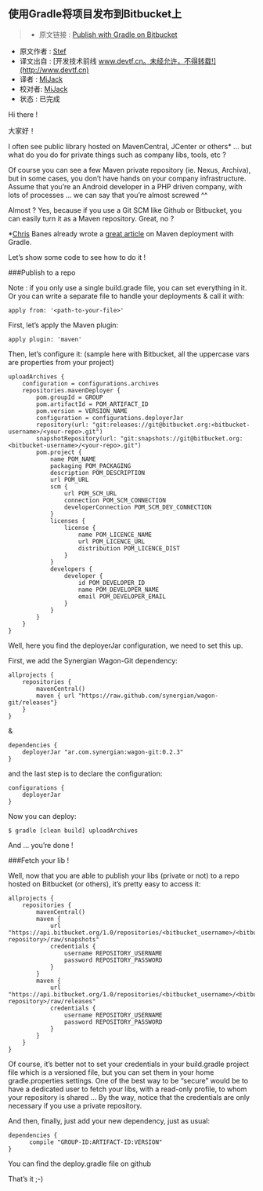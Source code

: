 使用Gradle将项目发布到Bitbucket上
---

> * 原文链接 : [Publish with Gradle on Bitbucket](https://medium.com/@Mul0w/publish-with-gradle-on-bitbucket-1463236dc460)
* 原文作者 : [Stef](https://medium.com/@Mul0w)
* 译文出自 : [开发技术前线 www.devtf.cn。未经允许，不得转载!](http://www.devtf.cn)
* 译者 : [MiJack](https://github.com/mijack)
* 校对者: [MiJack](https://github.com/mijack)
* 状态 :  已完成


Hi there !

大家好！

I often see public library hosted on MavenCentral, JCenter or others* … but what do you do for private things such as company libs, tools, etc ?

Of course you can see a few Maven private repository (ie. Nexus, Archiva), but in some cases, you don’t have hands on your company infrastructure. Assume that you’re an Android developer in a PHP driven company, with lots of processes … we can say that you’re almost screwed ^^

Almost ? Yes, because if you use a Git SCM like Github or Bitbucket, you can easily turn it as a Maven repository. Great, no ?

*[Chris](https://twitter.com/chrisbanes) Banes already wrote a [great article](https://chris.banes.me/2013/08/27/pushing-aars-to-maven-central/) on Maven deployment with Gradle.

Let’s show some code to see how to do it !

###Publish to a repo

Note : if you only use a single build.grade file, you can set everything in it. Or you can write a separate file to handle your deployments & call it with:

```
apply from: '<path-to-your-file>'
```
First, let’s apply the Maven plugin:

```
apply plugin: 'maven'
```

Then, let’s configure it: (sample here with Bitbucket, all the uppercase vars are properties from your project)

```
uploadArchives {
    configuration = configurations.archives
    repositories.mavenDeployer {
        pom.groupId = GROUP
        pom.artifactId = POM_ARTIFACT_ID
        pom.version = VERSION_NAME
        configuration = configurations.deployerJar
        repository(url: "git:releases://git@bitbucket.org:<bitbucket-username>/<your-repo>.git")
        snapshotRepository(url: "git:snapshots://git@bitbucket.org:<bitbucket-username>/<your-repo>.git")
        pom.project {
            name POM_NAME
            packaging POM_PACKAGING
            description POM_DESCRIPTION
            url POM_URL
            scm {
                url POM_SCM_URL
                connection POM_SCM_CONNECTION
                developerConnection POM_SCM_DEV_CONNECTION
            }
            licenses {
                license {
                    name POM_LICENCE_NAME
                    url POM_LICENCE_URL
                    distribution POM_LICENCE_DIST
                }
            }
            developers {
                developer {
                    id POM_DEVELOPER_ID
                    name POM_DEVELOPER_NAME
                    email POM_DEVELOPER_EMAIL
                }
            }
        }
    }
}
```
Well, here you find the deployerJar configuration, we need to set this up.

First, we add the Synergian Wagon-Git dependency:

```
allprojects {
    repositories {
        mavenCentral()
        maven { url "https://raw.github.com/synergian/wagon-git/releases"}
    }
}
```
&

```
dependencies {
    deployerJar "ar.com.synergian:wagon-git:0.2.3"
}
```

and the last step is to declare the configuration:

```
configurations { 
    deployerJar
}
```
Now you can deploy:

```
$ gradle [clean build] uploadArchives
```

And … you’re done !

###Fetch your lib !

Well, now that you are able to publish your libs (private or not) to a repo hosted on Bitbucket (or others), it’s pretty easy to access it:

```
allprojects {
    repositories {
        mavenCentral()
        maven {
            url "https://api.bitbucket.org/1.0/repositories/<bitbucket_username>/<bitbucket-repository>/raw/snapshots"
            credentials {
                username REPOSITORY_USERNAME
                password REPOSITORY_PASSWORD
            }
        }
        maven {
            url "https://api.bitbucket.org/1.0/repositories/<bitbucket_username>/<bitbucket-repository>/raw/releases"
            credentials {
                username REPOSITORY_USERNAME
                password REPOSITORY_PASSWORD
            }
        }
    }
}
```

Of course, it’s better not to set your credentials in your build.gradle project file which is a versioned file, but you can set them in your home gradle.properties settings. One of the best way to be “secure” would be to have a dedicated user to fetch your libs, with a read-only profile, to whom your repository is shared … By the way, notice that the credentials are only necessary if you use a private repository.

And then, finally, just add your new dependency, just as usual:

```
dependencies {
      compile "GROUP-ID:ARTIFACT-ID:VERSION"
}
```
You can find the deploy.gradle file on github

That’s it ;-)